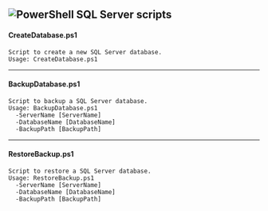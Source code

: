 ## ![PowerShell](https://i-technet.sec.s-msft.com/en-us/Powershell/ux/library/dn966235.Powershell_32.png?Segments=http%3a%2f%2ftechnet.microsoft.com%2flibrary&isLibrary=true&OverwriteHostBase=https%3a%2f%2fmsdn.microsoft.com%2f&isMtpsRequest=true&ThemeBranding=Powershell&HideProfileLink=false&HideProfileText=false) SQL Server scripts

#### CreateDatabase.ps1
```
Script to create a new SQL Server database.
Usage: CreateDatabase.ps1
```

---

#### BackupDatabase.ps1
```
Script to backup a SQL Server database.
Usage: BackupDatabase.ps1
  -ServerName [ServerName]
  -DatabaseName [DatabaseName]
  -BackupPath [BackupPath]
```

---

#### RestoreBackup.ps1
```
Script to restore a SQL Server database.
Usage: RestoreBackup.ps1
  -ServerName [ServerName]
  -DatabaseName [DatabaseName]
  -BackupPath [BackupPath]
```